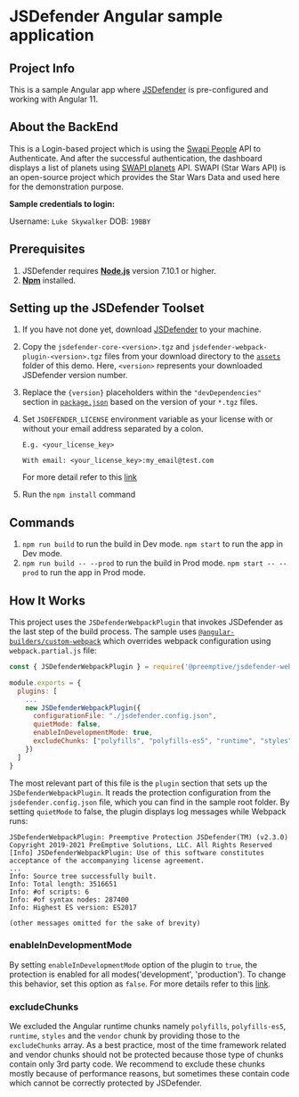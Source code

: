 # JSDefender Angular sample application

## Project Info
This is a sample Angular app where [JSDefender](https://www.preemptive.com/products/jsdefender) is pre-configured and working with Angular 11.

## About the BackEnd
This is a Login-based project which is using the [Swapi People](https://swapi.dev/api/people/1) API to Authenticate. And after the successful authentication, the dashboard displays a list of planets using [SWAPI planets](https://swapi.dev/api/planets/?page=1) API.
SWAPI (Star Wars API) is an open-source project which provides the Star Wars Data and used here for the demonstration purpose.

**Sample credentials to login:**

Username: `Luke Skywalker`
DOB: `19BBY`

## Prerequisites
1. JSDefender requires **[Node.js](https://nodejs.org/en/download/)** version 7.10.1 or higher.
2. **[Npm](https://nodejs.org/en/download/)** installed. 

## Setting up the JSDefender Toolset

1. If you have not done yet, download [JSDefender](https://www.preemptive.com/products/jsdefender/downloads) to your machine.
2. Copy the `jsdefender-core-<version>.tgz` and `jsdefender-webpack-plugin-<version>.tgz` files from your download directory to the [`assets`](assets/) folder of this demo. Here, `<version>` represents your downloaded JSDefender version number.
3. Replace the `{version}` placeholders within the `"devDependencies"` section in [`package.json`](package.json) based on the version of your `*.tgz` files.
4. Set `JSDEFENDER_LICENSE` environment variable as your license with or without your email address separated by a colon.
    ```
    E.g. <your_license_key>

    With email: <your_license_key>:my_email@test.com
    ```

    For more detail refer to this [link](https://www.preemptive.com/jsdefender/userguide/en/intro_licensing.html)

5. Run the `npm install` command

## Commands
1. `npm run build` to run the build in Dev mode. `npm start` to run the app in Dev mode.
2. `npm run build -- --prod` to run the build in Prod mode. `npm start -- --prod` to run the app in Prod mode.

## How It Works

This project uses the `JSDefenderWebpackPlugin` that invokes JSDefender as the last step of the build process. The sample uses [`@angular-builders/custom-webpack`](https://www.npmjs.com/package/@angular-builders/custom-webpack) which overrides webpack configuration using `webpack.partial.js` file:

```javascript
const { JSDefenderWebpackPlugin } = require('@preemptive/jsdefender-webpack-plugin');

module.exports = {
  plugins: [
    ...
    new JSDefenderWebpackPlugin({
      configurationFile: "./jsdefender.config.json",
      quietMode: false,
      enableInDevelopmentMode: true,
      excludeChunks: ["polyfills", "polyfills-es5", "runtime", "styles", "vendor"]
    })
  ]
}
```

The most relevant part of this file is the `plugin` section that sets up the `JSDefenderWebpackPlugin`. It reads the protection configuration from the `jsdefender.config.json` file, which you can find in the sample root folder. By setting `quietMode` to false, the plugin displays log messages while Webpack runs:

```
JSDefenderWebpackPlugin: Preemptive Protection JSDefender(TM) (v2.3.0)
Copyright 2019-2021 PreEmptive Solutions, LLC. All Rights Reserved
[Info] JSDefenderWebpackPlugin: Use of this software constitutes acceptance of the accompanying license agreement.
...
Info: Source tree successfully built.
Info: Total length: 3516651
Info: #of scripts: 6
Info: #of syntax nodes: 287400
Info: Highest ES version: ES2017

(other messages omitted for the sake of brevity)
```

### **enableInDevelopmentMode**
By setting `enableInDevelopmentMode` option of the plugin to `true`, the protection is enabled for all modes('development', 'production'). To change this behavior, set this option as `false`. For more details refer to this [link](https://www.preemptive.com/jsdefender/userguide/en/webpack_plugin.html).

### **excludeChunks**
We excluded the Angular runtime chunks namely `polyfills`, `polyfills-es5`, `runtime`, `styles` and the `vendor` chunk by providing those to the `excludeChunks` array. As a best practice, most of the time framework related and vendor chunks should not be protected because those type of chunks contain only 3rd party code. We recommend to exclude these chunks mostly because of performance reasons, but sometimes these contain code which cannot be correctly protected by JSDefender.